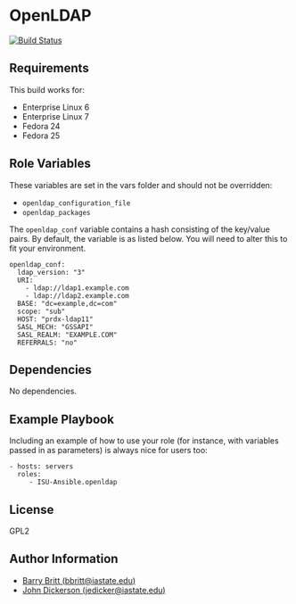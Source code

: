 OpenLDAP
========

[![Build Status](https://travis-ci.org/ISU-Ansible/ansible-openldap.svg?branch=master)](https://travis-ci.org/ISU-Ansible/ansible-openldap)

Requirements
------------
This build works for:
  * Enterprise Linux 6
  * Enterprise Linux 7
  * Fedora 24
  * Fedora 25

Role Variables
--------------
These variables are set in the vars folder and should not be overridden:
  * ```openldap_configuration_file```
  * ```openldap_packages```

The ```openldap_conf``` variable contains a hash consisting of the key/value pairs. By default, the variable is as listed below. You will need to alter this to fit your environment.

    openldap_conf:
      ldap_version: "3"
      URI:
        - ldap://ldap1.example.com
        - ldap://ldap2.example.com
      BASE: "dc=example,dc=com"
      scope: "sub"
      HOST: "prdx-ldap11"
      SASL_MECH: "GSSAPI"
      SASL_REALM: "EXAMPLE.COM"
      REFERRALS: "no"

Dependencies
------------
No dependencies.

Example Playbook
----------------

Including an example of how to use your role (for instance, with variables passed in as parameters) is always nice for users too:

    - hosts: servers
      roles:
         - ISU-Ansible.openldap

License
-------
GPL2

Author Information
------------------
* [Barry Britt (bbritt@iastate.edu)](bbritt@iastate.edu)
* [John Dickerson (jedicker@iastate.edu)](jedicker@iastate.edu)
